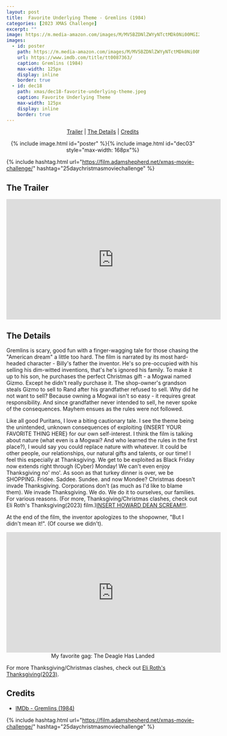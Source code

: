 ```yaml
---
layout: post
title:  Favorite Underlying Theme - Gremlins (1984)
categories: [2023 XMAS Challenge]
excerpt: ""
image: https://m.media-amazon.com/images/M/MV5BZDNlZWYyNTctMDk0Ni00MGI2LWFlOTQtY2M0YWZkZDY4ZjJiXkEyXkFqcGdeQXVyNjc5NjEzNA@@._V1_FMjpg_UY3000_.jpg
images:
  - id: poster
    path: https://m.media-amazon.com/images/M/MV5BZDNlZWYyNTctMDk0Ni00MGI2LWFlOTQtY2M0YWZkZDY4ZjJiXkEyXkFqcGdeQXVyNjc5NjEzNA@@._V1_FMjpg_UY3000_.jpg
    url: https://www.imdb.com/title/tt0087363/
    caption: Gremlins (1984)
    max-width: 125px
    display: inline
    border: true
  - id: dec18
    path: xmas/dec18-favorite-underlying-theme.jpeg
    caption: Favorite Underlying Theme
    max-width: 125px
    display: inline
    border: true
---
```


<div style="text-align: center">
  <p><a href="#the-trailer">Trailer</a> | <a href="#the-details">The Details</a> | <a href="#credits">Credits</a></p>
  <p>{% include image.html id="poster" %}{% include image.html id="dec03" style="max-width: 168px"%}</p>
</div>

{% include hashtag.html url="https://film.adamshepherd.net/xmas-movie-challenge/" hashtag="25daychristmasmoviechallenge" %}

## The Trailer 

<div style="text-align: center">
  <iframe width="560" height="315" src="https://www.youtube.com/embed/XBEVwaJEgaA?si=jZZWWkHmvSo0rXXA" title="YouTube video player" frameborder="0" allow="accelerometer; autoplay; clipboard-write; encrypted-media; gyroscope; picture-in-picture; web-share" allowfullscreen></iframe>
</div>


## The Details

Gremlins is scary, good fun with a finger-wagging tale for those chasing the "American dream" a little too hard. The film is narrated by its most hard-headed character - Billy's father the inventor. He's so pre-occupied with his selling his dim-witted inventions, that's he's ignored his family. To make it up to his son, he purchases the perfect Christmas gift - a Mogwai named Gizmo. Except he didn't really purchase it. The shop-owner's grandson steals Gizmo to sell to Rand after his grandfather refused to sell. Why did he not want to sell? Because owning a Mogwai isn't so easy - it requires great responsibility. And since grandfather never intended to sell, he never spoke of the consequences. Mayhem ensues as the rules were not followed.

Like all good Puritans, I love a biting cautionary tale. I see the theme being the unintended, unknown consequences of exploiting {INSERT YOUR FAVORITE THING HERE} for our own self-interest. I think the film is talking about nature (what even is a Mogwai? And who learned the rules in the first place?), I would say you could replace nature with whatever. It could be other people, our relationships,  our natural gifts and talents, or our time! I feel this especially at Thanksgiving. We get to be exploited as Black Friday now extends right through (Cyber) Monday! We can't even enjoy Thanksgiving no' mo'. As soon as that turkey dinner is over, we be SHOPPING. Fridee. Saddee. Sundee. and now Mondee? Christmas doesn't invade Thanksgiving. Corporations don't (as much as I'd like to blame them). We invade Thanksgiving. We do. We do it to ourselves, our families. For various reasons. (For more, Thanksgiving/Christmas clashes, check out Eli Roth's Thanksgiving(2023) film.)[INSERT HOWARD DEAN SCREAM!!!](https://www.youtube.com/watch?v=D5FzCeV0ZFc&t=85s). 

At the end of the film, the inventor apologizes to the shopowner, "But I didn't mean it!". (Of course we didn't).

<div style="text-align: center">
  <iframe width="560" height="315" src="https://www.youtube.com/embed/KBaCHull47I?si=T0Ny15aOnc3_MOwD" title="YouTube video player" frameborder="0" allow="accelerometer; autoplay; clipboard-write; encrypted-media; gyroscope; picture-in-picture; web-share" allowfullscreen></iframe>
My favorite gag: The Deagle Has Landed
</div>

For more Thanksgiving/Christmas clashes, check out [Eli Roth's Thanksgiving(2023)](https://www.youtube.com/watch?v=KbU50SdL8zA).

## Credits

* [IMDb - Gremlins (1984)](https://www.imdb.com/title/tt0087363/)


{% include hashtag.html url="https://film.adamshepherd.net/xmas-movie-challenge/" hashtag="25daychristmasmoviechallenge" %}

<p>&nbsp;</p>
